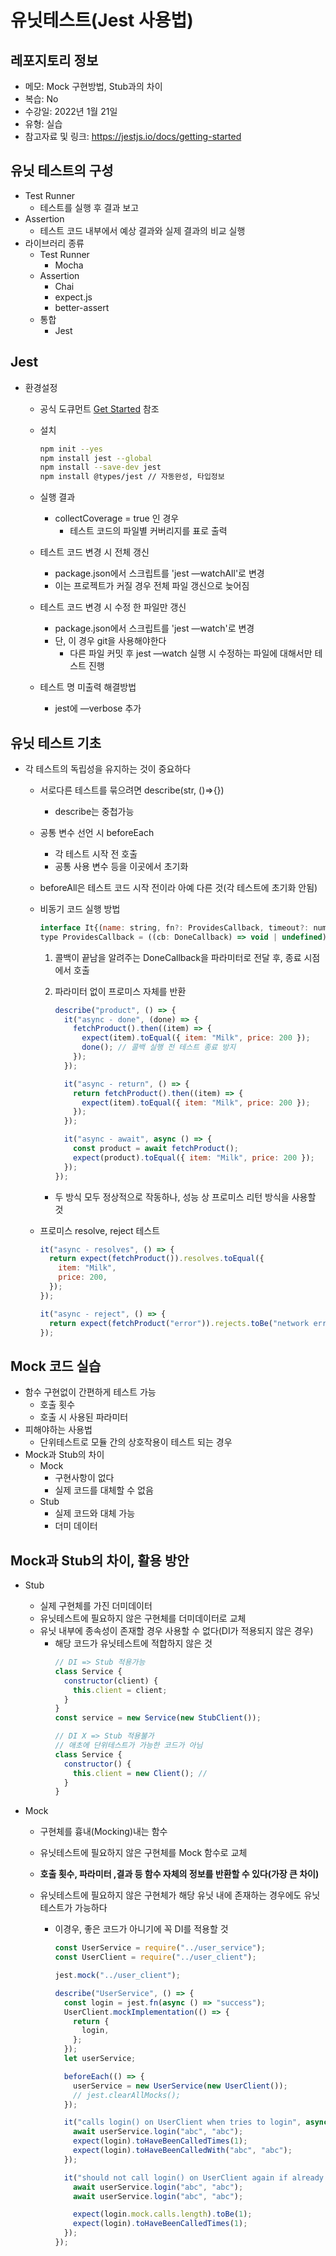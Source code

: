 # 유닛테스트(Jest 사용법)

## 레포지토리 정보

- 메모: Mock 구현방법, Stub과의 차이
- 복습: No
- 수강일: 2022년 1월 21일
- 유형: 실습
- 참고자료 및 링크: https://jestjs.io/docs/getting-started

## 유닛 테스트의 구성

- Test Runner
  - 테스트를 실행 후 결과 보고
- Assertion
  - 테스트 코드 내부에서 예상 결과와 실제 결과의 비교 실행
- 라이브러리 종류
  - Test Runner
    - Mocha
  - Assertion
    - Chai
    - expect.js
    - better-assert
  - 통합
    - Jest

## Jest

- 환경설정

  - 공식 도큐먼트 [Get Started](https://jestjs.io/docs/getting-started) 참조
  - 설치
    ```bash
    npm init --yes
    npm install jest --global
    npm install --save-dev jest
    npm install @types/jest // 자동완성, 타입정보
    ```
  - 실행 결과

    - collectCoverage = true 인 경우
      - 테스트 코드의 파일별 커버리지를 표로 출력

  - 테스트 코드 변경 시 전체 갱신

    - package.json에서 스크립트를 'jest —watchAll'로 변경
    - 이는 프로젝트가 커질 경우 전체 파일 갱신으로 늦어짐

  - 테스트 코드 변경 시 수정 한 파일만 갱신

    - package.json에서 스크립트를 'jest —watch'로 변경
    - 단, 이 경우 git을 사용해야한다
      - 다른 파일 커밋 후 jest —watch 실행 시 수정하는 파일에 대해서만 테스트 진행

  - 테스트 명 미출력 해결방법

    - jest에 —verbose 추가

## 유닛 테스트 기초

- 각 테스트의 독립성을 유지하는 것이 중요하다

  - 서로다른 테스트를 묶으려면 describe(str, ()⇒{})
    - describe는 중첩가능
  - 공통 변수 선언 시 beforeEach
    - 각 테스트 시작 전 호출
    - 공통 사용 변수 등을 이곳에서 초기화
  - beforeAll은 테스트 코드 시작 전이라 아예 다른 것(각 테스트에 초기화 안됨)

  - 비동기 코드 실행 방법

    ```js
    interface It{(name: string, fn?: ProvidesCallback, timeout?: number): void; ... }
    type ProvidesCallback = ((cb: DoneCallback) => void | undefined) | (() => Promise<unknown>);
    ```

    1. 콜백이 끝남을 알려주는 DoneCallback을 파라미터로 전달 후, 종료 시점에서 호출
    2. 파라미터 없이 프로미스 자체를 반환

       ```js
       describe("product", () => {
         it("async - done", (done) => {
           fetchProduct().then((item) => {
             expect(item).toEqual({ item: "Milk", price: 200 });
             done(); // 콜백 실행 전 테스트 종료 방지
           });
         });

         it("async - return", () => {
           return fetchProduct().then((item) => {
             expect(item).toEqual({ item: "Milk", price: 200 });
           });
         });

         it("async - await", async () => {
           const product = await fetchProduct();
           expect(product).toEqual({ item: "Milk", price: 200 });
         });
       });
       ```

    - 두 방식 모두 정상적으로 작동하나, 성능 상 프로미스 리턴 방식을 사용할 것

  - 프로미스 resolve, reject 테스트

    ```jsx
    it("async - resolves", () => {
      return expect(fetchProduct()).resolves.toEqual({
        item: "Milk",
        price: 200,
      });
    });

    it("async - reject", () => {
      return expect(fetchProduct("error")).rejects.toBe("network error");
    });
    ```

## Mock 코드 실습

  - 함수 구현없이 간편하게 테스트 가능
    - 호출 횟수
    - 호출 시 사용된 파라미터
  - 피해야하는 사용법
    - 단위테스트로 모듈 간의 상호작용이 테스트 되는 경우
  - Mock과 Stub의 차이
    - Mock
      - 구현사항이 없다
      - 실제 코드를 대체할 수 없음
    - Stub
      - 실제 코드와 대체 가능
      - 더미 데이터



## Mock과 Stub의 차이, 활용 방안

- Stub
  - 실제 구현체를 가진 더미데이터
  - 유닛테스트에 필요하지 않은 구현체를 더미데이터로 교체
  - 유닛 내부에 종속성이 존재할 경우 사용할 수 없다(DI가 적용되지 않은 경우)
    - 해당 코드가 유닛테스트에 적합하지 않은 것
      ```jsx
      // DI => Stub 적용가능
      class Service {
        constructor(client) {
          this.client = client;
        }
      }
      const service = new Service(new StubClient());
      ```
      ```jsx
      // DI X => Stub 적용불가
      // 애초에 단위테스트가 가능한 코드가 아님
      class Service {
        constructor() {
          this.client = new Client(); //
        }
      }
      ```
- Mock

  - 구현체를 흉내(Mocking)내는 함수
  - 유닛테스트에 필요하지 않은 구현체를 Mock 함수로 교체
  - **호출 횟수, 파라미터 ,결과 등 함수 자체의 정보를 반환할 수 있다(가장 큰 차이)**
  - 유닛테스트에 필요하지 않은 구현체가 해당 유닛 내에 존재하는 경우에도 유닛테스트가 가능하다

    - 이경우, 좋은 코드가 아니기에 꼭 DI를 적용할 것

      ```jsx
      const UserService = require("../user_service");
      const UserClient = require("../user_client");

      jest.mock("../user_client");

      describe("UserService", () => {
        const login = jest.fn(async () => "success");
        UserClient.mockImplementation(() => {
          return {
            login,
          };
        });
        let userService;

        beforeEach(() => {
          userService = new UserService(new UserClient());
          // jest.clearAllMocks();
        });

        it("calls login() on UserClient when tries to login", async () => {
          await userService.login("abc", "abc");
          expect(login).toHaveBeenCalledTimes(1);
          expect(login).toHaveBeenCalledWith("abc", "abc");
        });

        it("should not call login() on UserClient again if already logged in", async () => {
          await userService.login("abc", "abc");
          await userService.login("abc", "abc");

          expect(login.mock.calls.length).toBe(1);
          expect(login).toHaveBeenCalledTimes(1);
        });
      });
      ```
